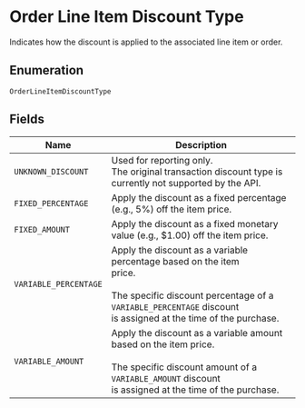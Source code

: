 
# Order Line Item Discount Type

Indicates how the discount is applied to the associated line item or order.

## Enumeration

`OrderLineItemDiscountType`

## Fields

| Name | Description |
|  --- | --- |
| `UNKNOWN_DISCOUNT` | Used for reporting only.<br>The original transaction discount type is currently not supported by the API. |
| `FIXED_PERCENTAGE` | Apply the discount as a fixed percentage (e.g., 5%) off the item price. |
| `FIXED_AMOUNT` | Apply the discount as a fixed monetary value (e.g., $1.00) off the item price. |
| `VARIABLE_PERCENTAGE` | Apply the discount as a variable percentage based on the item<br>price.<br><br>The specific discount percentage of a `VARIABLE_PERCENTAGE` discount<br>is assigned at the time of the purchase. |
| `VARIABLE_AMOUNT` | Apply the discount as a variable amount based on the item price.<br><br>The specific discount amount of a `VARIABLE_AMOUNT` discount<br>is assigned at the time of the purchase. |

